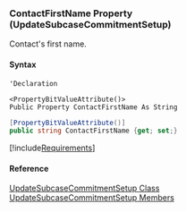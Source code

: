 ﻿### ContactFirstName Property (UpdateSubcaseCommitmentSetup)

Contact's first name.

#### Syntax

```vbnet
'Declaration

<PropertyBitValueAttribute()>
Public Property ContactFirstName As String
```

```csharp
[PropertyBitValueAttribute()]
public string ContactFirstName {get; set;}
```

[!include[Requirements](../partials/requirements.md)]

#### Reference

[UpdateSubcaseCommitmentSetup Class](FChoice.Toolkits.Clarify~FChoice.Toolkits.Clarify.Support.UpdateSubcaseCommitmentSetup.md)  
[UpdateSubcaseCommitmentSetup Members](FChoice.Toolkits.Clarify~FChoice.Toolkits.Clarify.Support.UpdateSubcaseCommitmentSetup_members.md)